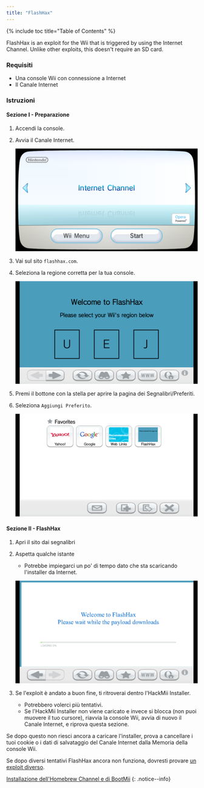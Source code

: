 ```yaml
---
title: "FlashHax"
---
```


{% include toc title="Table of Contents" %}

FlashHax is an exploit for the Wii that is triggered by using the Internet Channel. Unlike other exploits, this doesn't require an SD card.

### Requisiti

* Una console Wii con connessione a Internet
* Il Canale Internet

### Istruzioni

#### Sezione I - Preparazione

1. Accendi la console.
1. Avvia il Canale Internet.

    ![](/images/exploits/flashhax/internet-channel-start.png)

1. Vai sul sito `flashhax.com`.
1. Seleziona la regione corretta per la tua console.

    ![](/images/exploits/flashhax/select-region.png)

1. Premi il bottone con la stella per aprire la pagina dei Segnalibri/Preferiti.
1. Seleziona `Aggiungi Preferito`.

    ![](/images/exploits/flashhax/bookmark-page.png)


#### Sezione II - FlashHax

1. Apri il sito dai segnalibri
1. Aspetta qualche istante
    + Potrebbe impiegarci un po' di tempo dato che sta scaricando l'installer da Internet.

    ![](/images/exploits/flashhax/wait-for-download.png)

1. Se l'exploit è andato a buon fine, ti ritroverai dentro l'HackMii Installer.
    + Potrebbero volerci più tentativi.
    + Se l'HackMii Installer non viene caricato e invece si blocca (non puoi muovere il tuo cursore), riavvia la console Wii, avvia di nuovo il Canale Internet, e riprova questa sezione.

Se dopo questo non riesci ancora a caricare l'installer, prova a cancellare i tuoi cookie o i dati di salvataggio del Canale Internet dalla Memoria della console Wii.

Se dopo diversi tentativi FlashHax ancora non funziona, dovresti provare [un exploit diverso](get-started).


[Installazione dell'Homebrew Channel e di BootMii](hbc)
{: .notice--info}
